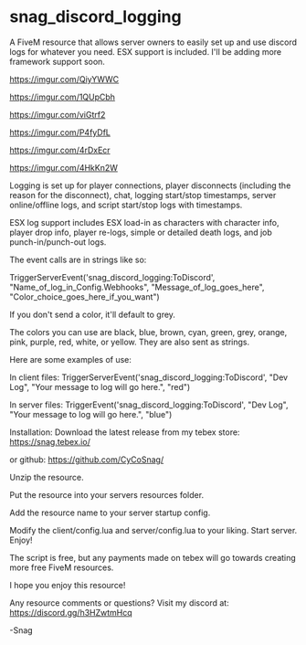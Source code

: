 # snag_discord_logging

A FiveM resource that allows server owners to easily set up and use discord logs for whatever you need. ESX support is included. I'll be adding more framework support soon.

https://imgur.com/QiyYWWC

https://imgur.com/1QUpCbh

https://imgur.com/viGtrf2

https://imgur.com/P4fyDfL

https://imgur.com/4rDxEcr

https://imgur.com/4HkKn2W

Logging is set up for player connections, player disconnects (including the reason for the disconnect), chat, logging start/stop timestamps, server online/offline logs, and script start/stop logs with timestamps.

ESX log support includes ESX load-in as characters with character info, player drop info, player re-logs, simple or detailed death logs, and job punch-in/punch-out logs.

The event calls are in strings like so:

TriggerServerEvent('snag_discord_logging:ToDiscord', "Name_of_log_in_Config.Webhooks", "Message_of_log_goes_here", "Color_choice_goes_here_if_you_want")

If you don't send a color, it'll default to grey.

The colors you can use are black, blue, brown, cyan, green, grey, orange, pink, purple, red, white, or yellow. They are also sent as strings.

Here are some examples of use:

In client files: TriggerServerEvent('snag_discord_logging:ToDiscord', "Dev Log", "Your message to log will go here.", "red")

In server files: TriggerEvent('snag_discord_logging:ToDiscord', "Dev Log", "Your message to log will go here.", "blue")

Installation: Download the latest release from my tebex store: https://snag.tebex.io/ 

or github: https://github.com/CyCoSnag/

Unzip the resource.

Put the resource into your servers resources folder.

Add the resource name to your server startup config.

Modify the client/config.lua and server/config.lua to your liking. Start server. Enjoy!

The script is free, but any payments made on tebex will go towards creating more free FiveM resources.

I hope you enjoy this resource!

Any resource comments or questions? Visit my discord at: https://discord.gg/h3HZwtmHcq

-Snag